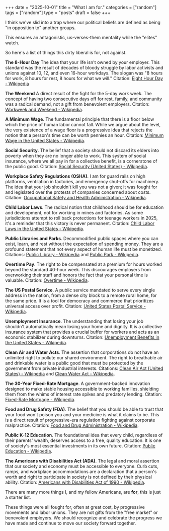 
+++
date = "2025-10-01"
title = "What I am for."
categories = ["random"]
tags = ["random"]
type = "posts"
draft = false
+++

I think we've slid into a trap where our political beliefs are defined as being "in opposition to" another groups. 

This ensures an antagonistic, us-verses-them mentality while the "elites" watch.

So here's a list of things this dirty liberal is for, not against.

**The 8-Hour Day** The idea that your life isn't owned by your employer. This standard was the result of decades of bloody struggle by labor activists and unions against 10, 12, and even 16-hour workdays. The slogan was "8 hours for work, 8 hours for rest, 8 hours for what we will."
Citation: [Eight Hour Day - Wikipedia](https://en.wikipedia.org/wiki/Eight-hour_day) 


**The Weekend** A direct result of the fight for the 5-day work week. The concept of having two consecutive days off for rest, family, and community was a radical demand, not a gift from benevolent employers.
Citation: [Workweek and Weekend - Wikipedia](https://en.wikipedia.org/wiki/Workweek_and_weekend).

**A Minimum Wage**. The fundamental principle that there is a floor below which the price of human labor cannot fall. While we argue about the level, the very existence of a wage floor is a progressive idea that rejects the notion that a person's time can be worth pennies an hour.
Citation: [Minimum Wage in the United States - Wikipedia](https://en.wikipedia.org/wiki/Minimum_wage_in_the_United_States).

**Social Security**. The belief that a society should not discard its elders into poverty when they are no longer able to work. This system of social insurance, where we all pay in for a collective benefit, is a cornerstone of the public good.
Citation: [Social Security (United States) - Wikipedia](https://en.wikipedia.org/wiki/Social_Security_(United_States)).

**Workplace Safety Regulations (OSHA)**. I am for guard rails on high platforms, ventilation in factories, and emergency shut-offs for machinery. The idea that your job shouldn't kill you was not a given; it was fought for and legislated over the protests of companies concerned about costs.
Citation: [Occupational Safety and Health Administration - Wikipedia](https://en.wikipedia.org/wiki/Occupational_Safety_and_Health_Administration).

**Child Labor Laws**. The radical notion that childhood should be for education and development, not for working in mines and factories. As some jurisdictions attempt to roll back protections for teenage workers in 2025, it's a reminder that this victory is never permanent.
Citation: [Child Labor Laws in the United States - Wikipedia](https://en.wikipedia.org/wiki/Child_labor_laws_in_the_United_States).

**Public Libraries and Parks**. Decommodified public spaces where you can exist, learn, and rest without the expectation of spending money. They are a profound statement that not every aspect of human life must be monetized. Citations: [Public Library - Wikipedia](https://en.wikipedia.org/wiki/Public_library) and [Public Park - Wikipedia](https://en.wikipedia.org/wiki/Public_park).

**Overtime Pay**. The right to be compensated at a premium for hours worked beyond the standard 40-hour week. This discourages employers from overworking their staff and honors the fact that your personal time is valuable. Citation: [Overtime - Wikipedia](https://en.wikipedia.org/wiki/Overtime).

**The US Postal Service**. A public service mandated to serve every single address in the nation, from a dense city block to a remote rural home, for the same price. It is a tool for democracy and commerce that prioritizes universal access over profit. Citation: [United States Postal Service - Wikipedia](https://en.wikipedia.org/wiki/United_States_Postal_Service).

**Unemployment Insurance**. The understanding that losing your job shouldn't automatically mean losing your home and dignity. It is a collective insurance system that provides a crucial buffer for workers and acts as an economic stabilizer during downturns. Citation: [Unemployment Benefits in the United States - Wikipedia](https://en.wikipedia.org/wiki/Unemployment_benefits_in_the_United_States).

**Clean Air and Water Acts**. The assertion that corporations do not have an unlimited right to pollute our shared environment. The right to breathable air and drinkable water is a public good that must be protected by the government from private industrial interests. Citations: [Clean Air Act (United States) - Wikipedia](https://en.wikipedia.org/wiki/Clean_Air_Act_(United_States)) and [Clean Water Act - Wikipedia](https://en.wikipedia.org/wiki/Clean_Water_Act).

**The 30-Year Fixed-Rate Mortgage**. A government-backed innovation designed to make stable housing accessible to working families, shielding them from the whims of interest rate spikes and predatory lending.  Citation: [Fixed-Rate Mortgage - Wikipedia](https://en.wikipedia.org/wiki/Fixed-rate_mortgage).

**Food and Drug Safety (FDA)**. The belief that you should be able to trust that your food won't poison you and your medicine is what it claims to be. This is a direct result of progressive-era regulation fighting against corporate malpractice. Citation: [Food and Drug Administration - Wikipedia](https://en.wikipedia.org/wiki/Food_and_Drug_Administration).

**Public K-12 Education**. The foundational idea that every child, regardless of their parents' wealth, deserves access to a free, quality education. It is one of society's most essential investments in its own future. Citation: [Public Education - Wikipedia](https://en.wikipedia.org/wiki/Public_education).

**The Americans with Disabilities Act (ADA)**. The legal and moral assertion that our society and economy must be accessible to everyone. Curb cuts, ramps, and workplace accommodations are a declaration that a person's worth and right to participate in society is not defined by their physical ability. Citation: [Americans with Disabilities Act of 1990 - Wikipedia](https://en.wikipedia.org/wiki/Americans_with_Disabilities_Act_of_1990).

There are many more things I, and my fellow Americans, are **for**, this is just a starter list.

These things were all fought for, often at great cost, by progressive movements and labor unions. They are not gifts from the "free market" or benevolent employers. We should recognize and celebrate the progress we have made and continue to move our society forward together.

